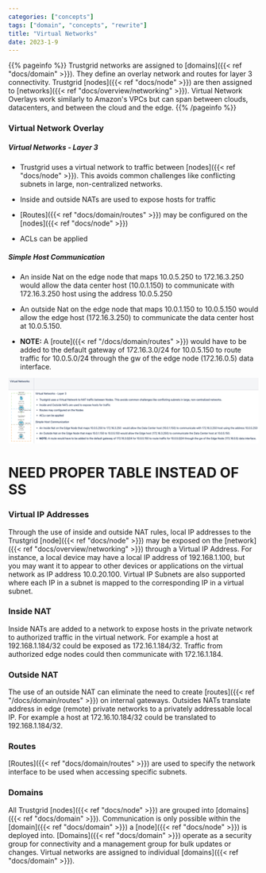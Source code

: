 ```yaml
---
categories: ["concepts"]
tags: ["domain", "concepts", "rewrite"]
title: "Virtual Networks"
date: 2023-1-9
---
```


{{% pageinfo %}}
Trustgrid networks are assigned to [domains]({{< ref "docs/domain" >}}). They define an overlay network and routes for layer 3 connectivity. Trustgrid [nodes]({{< ref "docs/node" >}}) are then assigned to [networks]({{< ref "docs/overview/networking" >}}). Virtual Network Overlays work similarly to Amazon's VPCs but can span between clouds, datacenters, and between the cloud and the edge.
{{% /pageinfo %}}

### Virtual Network Overlay

##### Virtual Networks - Layer 3

- Trustgrid uses a virtual network to traffic between [nodes]({{< ref "docs/node" >}}). This avoids common
  challenges like conflicting subnets in large, non-centralized networks.

- Inside and outside NATs are used to expose hosts for traffic

- [Routes]({{< ref "docs/domain/routes" >}}) may be configured on the [nodes]({{< ref "docs/node" >}})

- ACLs can be applied

##### Simple Host Communication

- An inside Nat on the edge node that maps 10.0.5.250 to 172.16.3.250 would allow the data center host (10.0.1.150) to communicate with 172.16.3.250 host using the address 10.0.5.250

- An outside Nat on the edge node that maps 10.0.1.150 to 10.0.5.150 would allow the edge host (172.16.3.250) to communicate the data center host at 10.0.5.150.

- **NOTE:** A [route]({{< ref "/docs/domain/routes" >}}) would have to be added to the default gateway of 172.16.3.0/24 for 10.0.5.150 to route traffic for 10.0.5.0/24 through the gw of the edge node (172.16.0.5) data interface.

![img](virtual-networks.png)

# **NEED PROPER TABLE INSTEAD OF SS**

### Virtual IP Addresses

Through the use of inside and outside NAT rules, local IP addresses to the Trustgrid [node]({{< ref "docs/node" >}}) may be exposed on the [network]({{< ref "docs/overview/networking" >}}) through a Virtual IP Address. For instance, a local device may have a local IP address of 192.168.1.100, but you may want it to appear to other devices or applications on the virtual network as IP address 10.0.20.100. Virtual IP Subnets are also supported where each IP in a subnet is mapped to the corresponding IP in a virtual subnet.

### Inside NAT

Inside NATs are added to a network to expose hosts in the private network to authorized traffic in the virtual network. For example a host at 192.168.1.184/32 could be exposed as 172.16.1.184/32. Traffic from authorized edge nodes could then communicate with 172.16.1.184.

### Outside NAT

The use of an outside NAT can eliminate the need to create [routes]({{< ref "/docs/domain/routes" >}}) on internal gateways. Outsides NATs translate address in edge (remote) private networks to a privately addressable local IP. For example a host at 172.16.10.184/32 could be translated to 192.168.1.184/32.

### Routes

[Routes]({{< ref "docs/domain/routes" >}}) are used to specify the network interface to be used when accessing specific subnets.

### Domains

All Trustgrid [nodes]({{< ref "docs/node" >}}) are grouped into [domains]({{< ref "docs/domain" >}}). Communication is only possible within the [domain]({{< ref "docs/domain" >}}) a [node]({{< ref "docs/node" >}}) is deployed into. [Domains]({{< ref "docs/domain" >}}) operate as a security group for connectivity and a management group for bulk updates or changes. Virtual networks are assigned to individual [domains]({{< ref "docs/domain" >}}).
